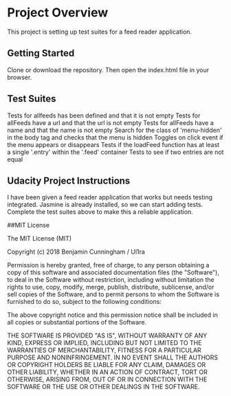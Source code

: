# Project Overview

This project is setting up test suites for a feed reader application.


## Getting Started

Clone or download the repository. Then open the index.html file in your browser.


## Test Suites

Tests for allfeeds has been defined and that it is not empty
Tests for allFeeds have a url and that the url is not empty
Tests for allFeeds have a name and that the name is not empty
Search for the class of 'menu-hidden' in the body tag and checks that the menu is hidden
Toggles on click event if the menu appears or disappears
Tests if the loadFeed function has at least a single '.entry' within the '.feed' container
Tests to see if two entries are not equal


## Udacity Project Instructions
I have been given a feed reader application that works but needs testing integrated. Jasmine is already installed, so we can start adding tests. Complete the test suites above to make this a reliable application. 

##MIT License

The MIT License (MIT)

Copyright (c) 2018 Benjamin Cunningham / Ul1ra

Permission is hereby granted, free of charge, to any person obtaining a copy of this software and associated documentation files (the "Software"), to deal in the Software without restriction, including without limitation the rights to use, copy, modify, merge, publish, distribute, sublicense, and/or sell copies of the Software, and to permit persons to whom the Software is furnished to do so, subject to the following conditions:

The above copyright notice and this permission notice shall be included in all copies or substantial portions of the Software.

THE SOFTWARE IS PROVIDED "AS IS", WITHOUT WARRANTY OF ANY KIND, EXPRESS OR IMPLIED, INCLUDING BUT NOT LIMITED TO THE WARRANTIES OF MERCHANTABILITY, FITNESS FOR A PARTICULAR PURPOSE AND NONINFRINGEMENT. IN NO EVENT SHALL THE AUTHORS OR COPYRIGHT HOLDERS BE LIABLE FOR ANY CLAIM, DAMAGES OR OTHER LIABILITY, WHETHER IN AN ACTION OF CONTRACT, TORT OR OTHERWISE, ARISING FROM, OUT OF OR IN CONNECTION WITH THE SOFTWARE OR THE USE OR OTHER DEALINGS IN THE SOFTWARE.
